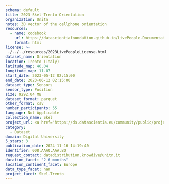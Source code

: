 ```yaml
---
schema: default
title: 2023-Skel-Trento-Orientation
organization: Unitn
notes: 3D vector of the cellphone orientation
resources:
  - name: codebook
    url: https://datascientiafoundation.github.io/LivePeople-Documentation/codebooks/2023_SKEL_Trento_orientation.html
    format: html
license: >-
 ./../../resources/2023LivePeopleLicense.html
dataset_name: Orientation
location: Trento (Italy)
latitude_map: 46.04
longitude_map: 11.07
start_date: 2023-05-12 02:15:00
end_date: 2023-06-12 02:15:00
dataset_type: Sensors
sensor_type: Position
size: 9292.04 MB
dataset_format: parquet
other_format: csv
number_participants: 55
language: Not Applicable
collection_name: Skel
project_url: <a href="https://ds.datascientia.eu/community/public/projects/">https://ds.datascientia.eu/community/public/projects/</a>
category: 
  - Dataset
domain: Digital University
5_stars: 3
publication_date: 2024-11-16 14:19:40
identifier: 008.AAAQ.AAA.BQ
request_contact: datadistribution.knowdive@unitn.it
duration_facet: "2-6 months"
location_continent_facet: Europe
data_type_facet: nan
project_facet: Skel-Trento
---
```

